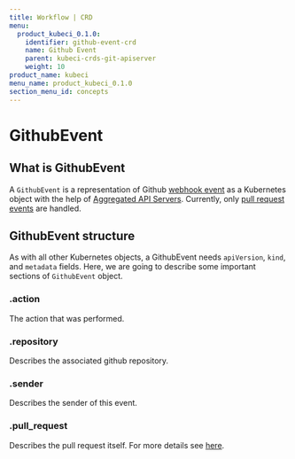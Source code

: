 ```yaml
---
title: Workflow | CRD
menu:
  product_kubeci_0.1.0:
    identifier: github-event-crd
    name: Github Event
    parent: kubeci-crds-git-apiserver
    weight: 10
product_name: kubeci
menu_name: product_kubeci_0.1.0
section_menu_id: concepts
---
```


# GithubEvent

## What is GithubEvent

A `GithubEvent` is a representation of Github [webhook event](https://developer.github.com/webhooks/#events) as a Kubernetes object with the help of [Aggregated API Servers](https://github.com/kubernetes/community/blob/master/contributors/design-proposals/api-machinery/aggregated-api-servers.md). Currently, only [pull request events](https://developer.github.com/v3/activity/events/types/#pullrequestevent) are handled.

## GithubEvent structure

As with all other Kubernetes objects, a GithubEvent needs `apiVersion`, `kind`, and `metadata` fields. Here, we are going to describe some important sections of `GithubEvent` object.

### .action

The action that was performed.

### .repository

Describes the associated github repository.

### .sender

Describes the sender of this event.

### .pull_request

Describes the pull request itself. For more details see [here](https://developer.github.com/v3/activity/events/types/#pullrequestevent).

